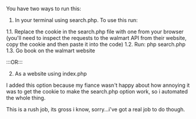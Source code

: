 You have two ways to run this:

1. In your terminal using search.php. To use this run:

  1.1. Replace the cookie in the search.php file with one from your browser (you'll need to inspect the requests to the walmart API from their website, copy the cookie and then paste it into the code)
  1.2. Run: php search.php
  1.3. Go book on the walmart website


:::OR:::


2. As a website using index.php

I added this option because my fiance wasn't happy about how annoying it was to get the cookie to make the search.php option work, so i automated the whole thing.

This is a rush job, its gross i know, sorry...i've got a real job to do though.
